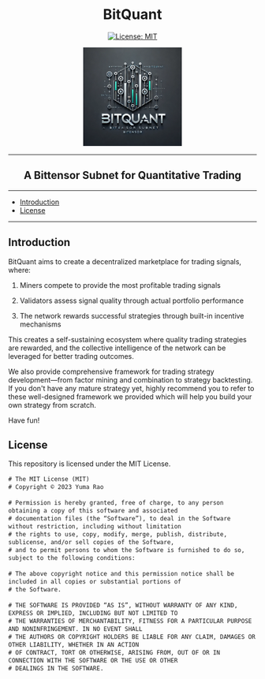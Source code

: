 <div align="center">

# **BitQuant** <!-- omit in toc -->
[![License: MIT](https://img.shields.io/badge/License-MIT-yellow.svg)](https://opensource.org/licenses/MIT)

<p align="center">
  <img src="assets/BitQuant.webp" width="200"/>
</p>

---

## A Bittensor Subnet for Quantitative Trading <!-- omit in toc -->

</div>

---
- [Introduction](#introduction)
- [License](#license)

---

## Introduction

BitQuant aims to create a decentralized marketplace for trading signals, where:

1. Miners compete to provide the most profitable trading signals

2. Validators assess signal quality through actual portfolio performance

3. The network rewards successful strategies through built-in incentive mechanisms

This creates a self-sustaining ecosystem where quality trading strategies are rewarded, and the collective intelligence of the network can be leveraged for better trading outcomes.

We also provide comprehensive framework for trading strategy development—from factor mining and combination to strategy backtesting. If you don't have any mature strategy yet, highly recommend you to refer to these well-designed framework we provided which will help you build your own strategy from scratch. 

Have fun!

## License
This repository is licensed under the MIT License.
```text
# The MIT License (MIT)
# Copyright © 2023 Yuma Rao

# Permission is hereby granted, free of charge, to any person obtaining a copy of this software and associated
# documentation files (the “Software”), to deal in the Software without restriction, including without limitation
# the rights to use, copy, modify, merge, publish, distribute, sublicense, and/or sell copies of the Software,
# and to permit persons to whom the Software is furnished to do so, subject to the following conditions:

# The above copyright notice and this permission notice shall be included in all copies or substantial portions of
# the Software.

# THE SOFTWARE IS PROVIDED “AS IS”, WITHOUT WARRANTY OF ANY KIND, EXPRESS OR IMPLIED, INCLUDING BUT NOT LIMITED TO
# THE WARRANTIES OF MERCHANTABILITY, FITNESS FOR A PARTICULAR PURPOSE AND NONINFRINGEMENT. IN NO EVENT SHALL
# THE AUTHORS OR COPYRIGHT HOLDERS BE LIABLE FOR ANY CLAIM, DAMAGES OR OTHER LIABILITY, WHETHER IN AN ACTION
# OF CONTRACT, TORT OR OTHERWISE, ARISING FROM, OUT OF OR IN CONNECTION WITH THE SOFTWARE OR THE USE OR OTHER
# DEALINGS IN THE SOFTWARE.
```
